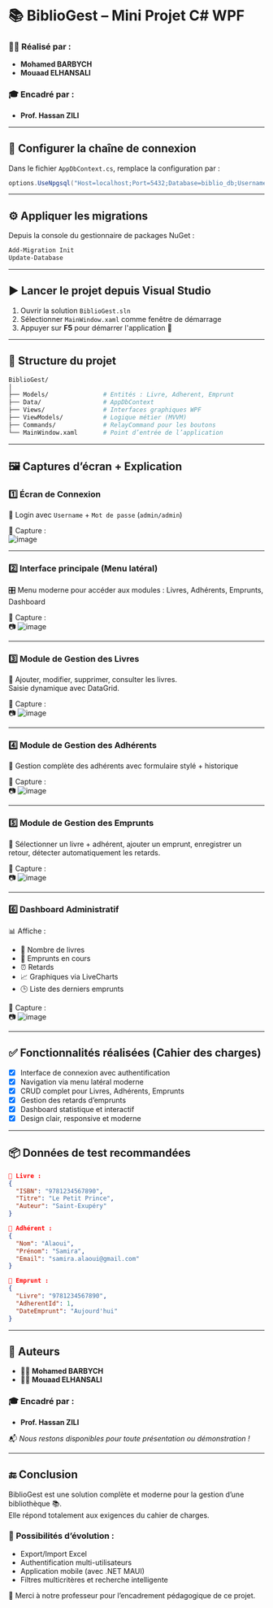 # 📚 BiblioGest – Mini Projet C# WPF

### 👨‍💻 Réalisé par :
- **Mohamed BARBYCH**
- **Mouaad ELHANSALI**

### 🎓 Encadré par :
- **Prof. Hassan ZILI**

---

## 🔧 Configurer la chaîne de connexion

Dans le fichier `AppDbContext.cs`, remplace la configuration par :

```csharp
options.UseNpgsql("Host=localhost;Port=5432;Database=biblio_db;Username=postgres;Password=TON_MOT_DE_PASSE");
```

---

## ⚙️ Appliquer les migrations

Depuis la console du gestionnaire de packages NuGet :

```powershell
Add-Migration Init
Update-Database
```

---

## ▶️ Lancer le projet depuis Visual Studio

1. Ouvrir la solution `BiblioGest.sln`
2. Sélectionner `MainWindow.xaml` comme fenêtre de démarrage
3. Appuyer sur **F5** pour démarrer l'application 🚀

---

## 🧱 Structure du projet

```bash
BiblioGest/
│
├── Models/               # Entités : Livre, Adherent, Emprunt
├── Data/                 # AppDbContext
├── Views/                # Interfaces graphiques WPF
├── ViewModels/           # Logique métier (MVVM)
├── Commands/             # RelayCommand pour les boutons
└── MainWindow.xaml       # Point d’entrée de l’application
```

---

## 🖼️ Captures d’écran + Explication

### 1️⃣ Écran de Connexion

🔐 Login avec `Username` + `Mot de passe` (`admin/admin`)

📌 Capture :  
![image](https://github.com/user-attachments/assets/28c68ead-36af-4917-a3a0-6a53a8351a2f)

---

### 2️⃣ Interface principale (Menu latéral)

🎛️ Menu moderne pour accéder aux modules : Livres, Adhérents, Emprunts, Dashboard

📌 Capture :  
📷 ![image](https://github.com/user-attachments/assets/46c17172-a598-49eb-a70f-1cc9801b969b)


---

### 3️⃣ Module de Gestion des Livres

📘 Ajouter, modifier, supprimer, consulter les livres.  
Saisie dynamique avec DataGrid.

📌 Capture :  
📷 ![image](https://github.com/user-attachments/assets/a705bfc0-54f7-4a5f-8cd1-04ed13340097)


---

### 4️⃣ Module de Gestion des Adhérents

👤 Gestion complète des adhérents avec formulaire stylé + historique

📌 Capture :  
📷 ![image](https://github.com/user-attachments/assets/4fb4bf24-732d-425a-a399-a0b0b2819cb4)

---

### 5️⃣ Module de Gestion des Emprunts

📅 Sélectionner un livre + adhérent, ajouter un emprunt, enregistrer un retour, détecter automatiquement les retards.

📌 Capture :  
📷 ![image](https://github.com/user-attachments/assets/cd75a586-785f-45a6-856e-85e1b21011b3)



---

### 6️⃣ Dashboard Administratif

📊 Affiche :
- 📘 Nombre de livres
- 📅 Emprunts en cours
- ⏰ Retards
- 📈 Graphiques via LiveCharts
- 🕒 Liste des derniers emprunts

📌 Capture :  
📷 ![image](https://github.com/user-attachments/assets/09a29ce9-30c6-467b-8941-3acc9bf1bb8f)

---

## ✅ Fonctionnalités réalisées (Cahier des charges)

- [x] Interface de connexion avec authentification
- [x] Navigation via menu latéral moderne
- [x] CRUD complet pour Livres, Adhérents, Emprunts
- [x] Gestion des retards d’emprunts
- [x] Dashboard statistique et interactif
- [x] Design clair, responsive et moderne

---

## 📦 Données de test recommandées

```json
📘 Livre : 
{
  "ISBN": "9781234567890",
  "Titre": "Le Petit Prince",
  "Auteur": "Saint-Exupéry"
}

👤 Adhérent :
{
  "Nom": "Alaoui",
  "Prénom": "Samira",
  "Email": "samira.alaoui@gmail.com"
}

📅 Emprunt :
{
  "Livre": "9781234567890",
  "AdherentId": 1,
  "DateEmprunt": "Aujourd'hui"
}
```

---

## 📌 Auteurs

- 👨‍💻 **Mohamed BARBYCH**
- 👨‍💻 **Mouaad ELHANSALI**

### 🎓 Encadré par :
- **Prof. Hassan ZILI**
  
📬 _Nous restons disponibles pour toute présentation ou démonstration !_

---

## 🔚 Conclusion

BiblioGest est une solution complète et moderne pour la gestion d’une bibliothèque 📚.  
Elle répond totalement aux exigences du cahier de charges.

### 🚀 Possibilités d’évolution :
- Export/Import Excel
- Authentification multi-utilisateurs
- Application mobile (avec .NET MAUI)
- Filtres multicritères et recherche intelligente

🙏 Merci à notre professeur pour l’encadrement pédagogique de ce projet.

